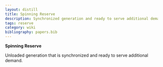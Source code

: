 ```yaml
---
layout: distill
title: Spinning Reserve
description: Synchronized generation and ready to serve additional demand.
tags: reserve
category: wiki
bibliography: papers.bib
---
```


**Spinning Reserve** <d-cite key="nerc2024glossary"></d-cite>

Unloaded generation that is synchronized and ready to serve additional demand.

<br>
